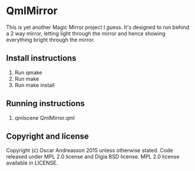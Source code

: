 QmlMirror
=========

This is yet another Magic Mirror project I guess. It's designed to run behind 
a 2 way mirror, letting light through the mirror and hence showing everything 
bright through the mirror. 

Install instructions
--------------------
1. Run qmake
2. Run make
3. Run make install

Running instructions
--------------------
1. qmlscene QmlMirror.qml

Copyright and license
---------------------
Copyright (c) Oscar Andreasson 2015 unless otherwise stated. Code released 
under MPL 2.0 license and Digia BSD license. MPL 2.0 license available in 
LICENSE.
